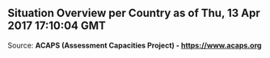 ## Situation Overview per Country as of Thu, 13 Apr 2017 17:10:04 GMT

Source: **ACAPS (Assessment Capacities Project) - https://www.acaps.org**